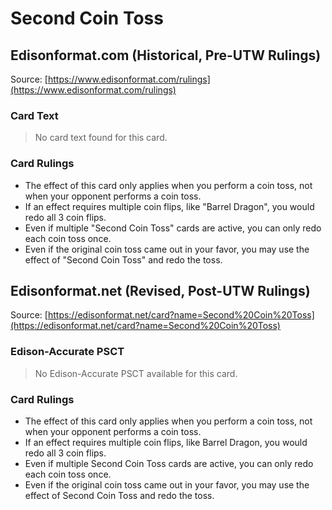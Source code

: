# Second Coin Toss

## Edisonformat.com (Historical, Pre-UTW Rulings)

Source: [https://www.edisonformat.com/rulings](https://www.edisonformat.com/rulings)

### Card Text

> No card text found for this card.

### Card Rulings

*   The effect of this card only applies when you perform a coin toss, not when your opponent performs a coin toss.
*   If an effect requires multiple coin flips, like "Barrel Dragon", you would redo all 3 coin flips.
*   Even if multiple "Second Coin Toss" cards are active, you can only redo each coin toss once.
*   Even if the original coin toss came out in your favor, you may use the effect of "Second Coin Toss" and redo the toss.

## Edisonformat.net (Revised, Post-UTW Rulings)

Source: [https://edisonformat.net/card?name=Second%20Coin%20Toss](https://edisonformat.net/card?name=Second%20Coin%20Toss)

### Edison-Accurate PSCT

> No Edison-Accurate PSCT available for this card.

### Card Rulings

*   The effect of this card only applies when you perform a coin toss, not when your opponent performs a coin toss.
*   If an effect requires multiple coin flips, like Barrel Dragon, you would redo all 3 coin flips.
*   Even if multiple Second Coin Toss cards are active, you can only redo each coin toss once.
*   Even if the original coin toss came out in your favor, you may use the effect of Second Coin Toss and redo the toss.
            